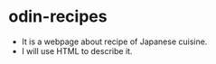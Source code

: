 # odin-recipes
- It is a webpage about recipe of Japanese cuisine.
- I will use HTML to describe it.